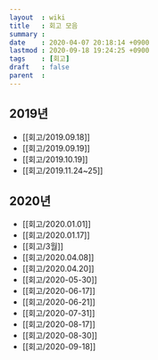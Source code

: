 ```yaml
---
layout  : wiki
title   : 회고 모음
summary : 
date    : 2020-04-07 20:18:14 +0900
lastmod : 2020-09-18 19:24:25 +0900
tags    : [회고]
draft   : false
parent  : 
---
```


## 2019년
 * [[회고/2019.09.18]]
 * [[회고/2019.09.19]]
 * [[회고/2019.10.19]]
 * [[회고/2019.11.24~25]]
  
## 2020년
 * [[회고/2020.01.01]]
 * [[회고/2020.01.17]]
 * [[회고/3월]]
 * [[회고/2020.04.08]]
 * [[회고/2020.04.20]]
 * [[회고/2020-05-30]]
 * [[회고/2020-06-17]]
 * [[회고/2020-06-21]]
 * [[회고/2020-07-31]]
 * [[회고/2020-08-17]]
 * [[회고/2020-08-30]]
 * [[회고/2020-09-18]]
